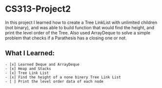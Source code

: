 # CS313-Project2
In this project I learned how to create a Tree LinkList with unlimited children (not binary), and was able to build function that would find the height, and print the level order of the Tree. Also used ArrayDeque to solve a simple problem that checks if a Parathesis has a closing one or not.
## What I Learned:
	- [x] Learned Deque and ArrayDeque
	- [x] Heap and Stacks
	- [x] Tree Link List
	- [x] Find the height of a none binery Tree Link List
	- [ ] Print the level order data of each node

